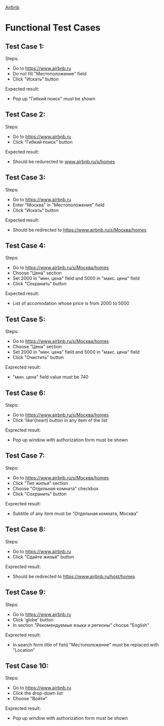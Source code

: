 [Airbnb](https://www.airbnb.ru)
# Functional Test Cases 


## Test Case 1: 
  Steps:  
   - Go to https://www.airbnb.ru  
   - Do not fill "Местоположение" field   
   - Click "Искать" button  
   
 Expected result:  
   - Pop up "Гибкий поиск" must be shown 
 
## Test Case 2:   
  Steps:  
   - Go to https://www.airbnb.ru  
   - Click "Гибкий поиск" button  
  
  Expected result:  
   - Should be redurected to www.airbnb.ru/s/homes   
    
## Test Case 3:   
  Steps:  
   - Go to https://www.airbnb.ru  
   - Enter "Москва" in "Местоположение" field
   - Click "Искать" button  
  
  Expected result:  
   - Should be redirected to https://www.airbnb.ru/s/Москва/homes  
    
## Test Case 4: 
  Steps:  
   - Go to https://www.airbnb.ru/s/Москва/homes     
   - Choose "Цена" section 
   - Set 2000 in "мин. цена" field and 5000 in "макс. цена" field  
   - Click "Сохранить" button  
   
  Expected result:  
   - List of accomodation whose price is from 2000 to 5000
    
## Test Case 5:   
  Steps:  
   - Go to https://www.airbnb.ru/s/Москва/homes   
   - Choose "Цена" section  
   - Set 2000 in "мин. цена" field and 5000 in "макс. цена" field  
   - Click "Очистить" button   
  
  Exprected result:   
   - "мин. цена" field value must be 740
      
## Test Case 6:   
  Steps:  
   - Go to https://www.airbnb.ru/s/Москва/homes   
   - Click 'like'(heart) button in any item of the list  
  
  Exprected result: 
   - Pop up window with authorization form must be shown
      
## Test Case 7:   
  Steps:  
   - Go to https://www.airbnb.ru/s/Москва/homes   
   - Click "Тип жилья" section  
   - Choose "Отдельная комната" checkbox  
   - Click "Сохранить" button  
  
  Exprected result:   
   - Subtitle of any item must be "Отдельная комната, Москва"
      
## Test Case 8:   
  Steps:  
   - Go to https://www.airbnb.ru  
   - Click "Сдайте жильё" button  
  
  Exprected result: 
   - Should be redirected to https://www.airbnb.ru/host/homes   
     
## Test Case 9:   
  Steps:  
   - Go to https://www.airbnb.ru  
   - Click 'globe' button  
   - In section "Рекомендуемые языки и регионы" choose "English"
  
  Exprected result:   
   - In search form title of field "Местоположение" must be replaced with "Location"
     
## Test Case 10:   
  Steps:  
   - Go to https://www.airbnb.ru  
   - Click the drop-down list  
   - Choose "Войти"   
  
  Exprected result:   
   - Pop up window with authorization form must be shown

